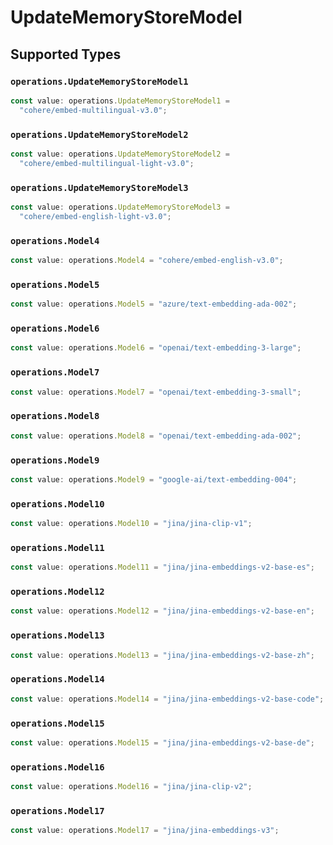 # UpdateMemoryStoreModel


## Supported Types

### `operations.UpdateMemoryStoreModel1`

```typescript
const value: operations.UpdateMemoryStoreModel1 =
  "cohere/embed-multilingual-v3.0";
```

### `operations.UpdateMemoryStoreModel2`

```typescript
const value: operations.UpdateMemoryStoreModel2 =
  "cohere/embed-multilingual-light-v3.0";
```

### `operations.UpdateMemoryStoreModel3`

```typescript
const value: operations.UpdateMemoryStoreModel3 =
  "cohere/embed-english-light-v3.0";
```

### `operations.Model4`

```typescript
const value: operations.Model4 = "cohere/embed-english-v3.0";
```

### `operations.Model5`

```typescript
const value: operations.Model5 = "azure/text-embedding-ada-002";
```

### `operations.Model6`

```typescript
const value: operations.Model6 = "openai/text-embedding-3-large";
```

### `operations.Model7`

```typescript
const value: operations.Model7 = "openai/text-embedding-3-small";
```

### `operations.Model8`

```typescript
const value: operations.Model8 = "openai/text-embedding-ada-002";
```

### `operations.Model9`

```typescript
const value: operations.Model9 = "google-ai/text-embedding-004";
```

### `operations.Model10`

```typescript
const value: operations.Model10 = "jina/jina-clip-v1";
```

### `operations.Model11`

```typescript
const value: operations.Model11 = "jina/jina-embeddings-v2-base-es";
```

### `operations.Model12`

```typescript
const value: operations.Model12 = "jina/jina-embeddings-v2-base-en";
```

### `operations.Model13`

```typescript
const value: operations.Model13 = "jina/jina-embeddings-v2-base-zh";
```

### `operations.Model14`

```typescript
const value: operations.Model14 = "jina/jina-embeddings-v2-base-code";
```

### `operations.Model15`

```typescript
const value: operations.Model15 = "jina/jina-embeddings-v2-base-de";
```

### `operations.Model16`

```typescript
const value: operations.Model16 = "jina/jina-clip-v2";
```

### `operations.Model17`

```typescript
const value: operations.Model17 = "jina/jina-embeddings-v3";
```

